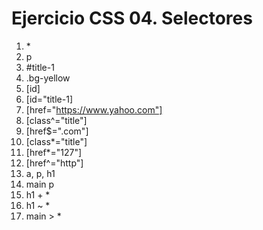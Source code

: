 # Ejercicio CSS 04. Selectores

1. \*
2. p
3. #title-1
4. .bg-yellow
5. [id]
6. [id="title-1]
7. [href="https://www.yahoo.com"]
8. [class^="title"]
9. [href$=".com"]
10. [class*="title"]
11. [href*="127"]
12. [href^="http"]
13. a, p, h1
14. main p
15. h1 + *
16. h1 ~ *
17. main > *